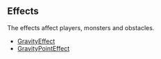  ## Effects

 The effects affect players, monsters and obstacles.

 * [GravityEffect](GravityEffect.md)
 * [GravityPointEffect](GravityPointEffect.md)